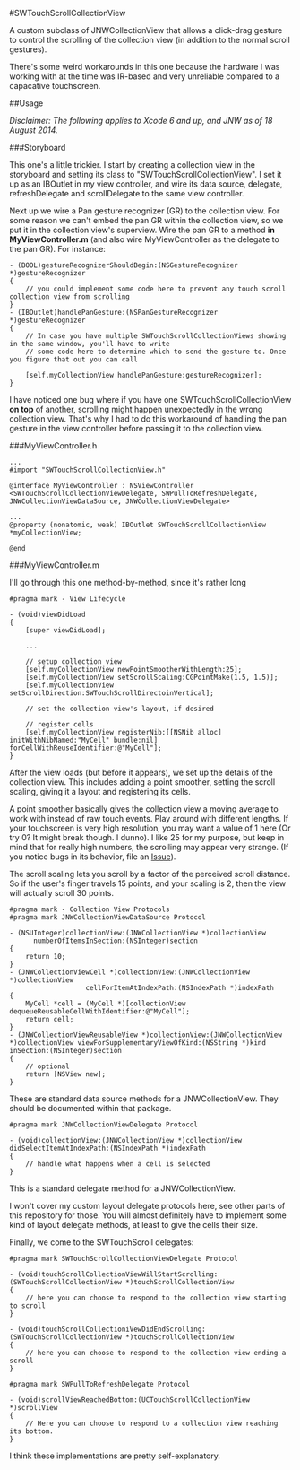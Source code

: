 #SWTouchScrollCollectionView

A custom subclass of JNWCollectionView that allows a click-drag gesture to control the scrolling of the collection view (in addition to the normal scroll gestures).

There's some weird workarounds in this one because the hardware I was working with at the time was IR-based and very unreliable compared to a capacative touchscreen.

##Usage

*Disclaimer: The following applies to Xcode 6 and up, and JNW as of 18 August 2014.*

###Storyboard

This one's a little trickier. I start by creating a collection view in the storyboard and setting its class to "SWTouchScrollCollectionView". I set it up as an IBOutlet in my view controller, and wire its data source, delegate, refreshDelegate and scrollDelegate to the same view controller.

Next up we wire a Pan gesture recognizer (GR) to the collection view. For some reason we can't embed the pan GR within the collection view, so we put it in the collection view's superview. Wire the pan GR to a method **in MyViewController.m** (and also wire MyViewController as the delegate to the pan GR). For instance:

    - (BOOL)gestureRecognizerShouldBegin:(NSGestureRecognizer *)gestureRecognizer
    {
        // you could implement some code here to prevent any touch scroll collection view from scrolling
    }
    - (IBOutlet)handlePanGesture:(NSPanGestureRecognizer *)gestureRecognizer
    {
        // In case you have multiple SWTouchScrollCollectionViews showing in the same window, you'll have to write
        // some code here to determine which to send the gesture to. Once you figure that out you can call
        
        [self.myCollectionView handlePanGesture:gestureRecognizer];
    }

I have noticed one bug where if you have one SWTouchScrollCollectionView **on top** of another, scrolling might happen unexpectedly in the wrong collection view. That's why I had to do this workaround of handling the pan gesture in the view controller before passing it to the collection view.

###MyViewController.h

    ...
    #import "SWTouchScrollCollectionView.h"
    
    @interface MyViewController : NSViewController <SWTouchScrollCollectionViewDelegate, SWPullToRefreshDelegate, JNWCollectionViewDataSource, JNWCollectionViewDelegate>
    
    ...
    @property (nonatomic, weak) IBOutlet SWTouchScrollCollectionView *myCollectionView;
        
    @end

###MyViewController.m

I'll go through this one method-by-method, since it's rather long

    #pragma mark - View Lifecycle
    
    - (void)viewDidLoad
    {
        [super viewDidLoad];
        
        ...
        
        // setup collection view
        [self.myCollectionView newPointSmootherWithLength:25];
        [self.myCollectionView setScrollScaling:CGPointMake(1.5, 1.5)];
        [self.myCollectionView setScrollDirection:SWTouchScrollDirectoinVertical];
        
        // set the collection view's layout, if desired
        
        // register cells
        [self.myCollectionView registerNib:[[NSNib alloc] initWithNibNamed:"MyCell" bundle:nil] forCellWithReuseIdentifier:@"MyCell"];
    }

After the view loads (but before it appears), we set up the details of the collection view. This includes adding a point smoother, setting the scroll scaling, giving it a layout and registering its cells.

A point smoother basically gives the collection view a moving average to work with instead of raw touch events. Play around with different lengths. If your touchscreen is very high resolution, you may want a value of 1 here (Or try 0? It might break though. I dunno). I like 25 for my purpose, but keep in mind that for really high numbers, the scrolling may appear very strange. (If you notice bugs in its behavior, file an [Issue](https://github.com/spilliams/SWCollectionViewStaggeredGridLayout/issues)).

The scroll scaling lets you scroll by a factor of the perceived scroll distance. So if the user's finger travels 15 points, and your scaling is 2, then the view will actually scroll 30 points.

    
    #pragma mark - Collection View Protocols
    #pragma mark JNWCollectionViewDataSource Protocol
    
    - (NSUInteger)collectionView:(JNWCollectionView *)collectionView
          numberOfItemsInSection:(NSInteger)section
    {
        return 10;
    }
    - (JNWCollectionViewCell *)collectionView:(JNWCollectionView *)collectionView
                       cellForItemAtIndexPath:(NSIndexPath *)indexPath
    {
        MyCell *cell = (MyCell *)[collectionView dequeueReusableCellWithIdentifier:@"MyCell"];
        return cell;
    }
    - (JNWCollectionViewReusableView *)collectionView:(JNWCollectionView *)collectionView viewForSupplementaryViewOfKind:(NSString *)kind inSection:(NSInteger)section
    {
        // optional
        return [NSView new];
    }

These are standard data source methods for a JNWCollectionView. They should be documented within that package.

    #pragma mark JNWCollectionViewDelegate Protocol

    - (void)collectionView:(JNWCollectionView *)collectionView didSelectItemAtIndexPath:(NSIndexPath *)indexPath
    {
        // handle what happens when a cell is selected
    }

This is a standard delegate method for a JNWCollectionView.

I won't cover my custom layout delegate protocols here, see other parts of this repository for those. You will almost definitely have to implement some kind of layout delegate methods, at least to give the cells their size.

Finally, we come to the SWTouchScroll delegates:

    #pragma mark SWTouchScrollCollectionViewDelegate Protocol
    
    - (void)touchScrollCollectionViewWillStartScrolling:(SWTouchScrollCollectionView *)touchScrollCollectionView
    {
        // here you can choose to respond to the collection view starting to scroll
    }
    
    - (void)touchScrollCollectioniVewDidEndScrolling:(SWTouchScrollCollectionView *)touchScrollCollectionView
    {
        // here you can choose to respond to the collection view ending a scroll
    }
    
    #pragma mark SWPullToRefreshDelegate Protocol
    
    - (void)scrollViewReachedBottom:(UCTouchScrollCollectionView *)scrollView
    {
        // Here you can choose to respond to a collection view reaching its bottom.
    }

I think these implementations are pretty self-explanatory.
